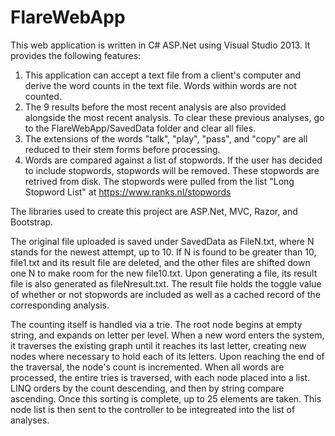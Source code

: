 # FlareWebApp

This web application is written in C# ASP.Net using Visual Studio 2013. It provides the following features:
1. This application can accept a text file from a client's computer and derive the word counts in the text file. Words within words are not counted.
2. The 9 results before the most recent analysis are also provided alongside the most recent analysis. To clear these previous analyses, go to the FlareWebApp/SavedData folder and clear all files.
3. The extensions of the words "talk", "play", "pass", and "copy" are all reduced to their stem forms before processing.
4. Words are compared against a list of stopwords. If the user has decided to include stopwords, stopwords will be removed. These stopwords are retrived from disk. The stopwords were pulled from the list "Long Stopword List" at https://www.ranks.nl/stopwords

The libraries used to create this project are ASP.Net, MVC, Razor, and Bootstrap.

The original file uploaded is saved under SavedData as FileN.txt, where N stands for the newest attempt, up to 10. If N is found to be greater than 10, file1.txt and its result file are deleted, and the other files are shifted down one N to make room for the new file10.txt. Upon generating a file, its result file is also generated as fileNresult.txt. The result file holds the toggle value of whether or not stopwords are included as well as a cached record of the corresponding analysis.

The counting itself is handled via a trie. The root node begins at empty string, and expands on letter per level. When a new word enters the system, it traverses the existing graph until it reaches its last letter, creating new nodes where necessary to hold each of its letters. Upon reaching the end of the traversal, the node's count is incremented. When all words are processed, the entire tries is traversed, with each node placed into a list. LINQ orders by the count descending, and then by string compare ascending. Once this sorting is complete, up to 25 elements are taken. This node list is then sent to the controller to be integreated into the list of analyses.
